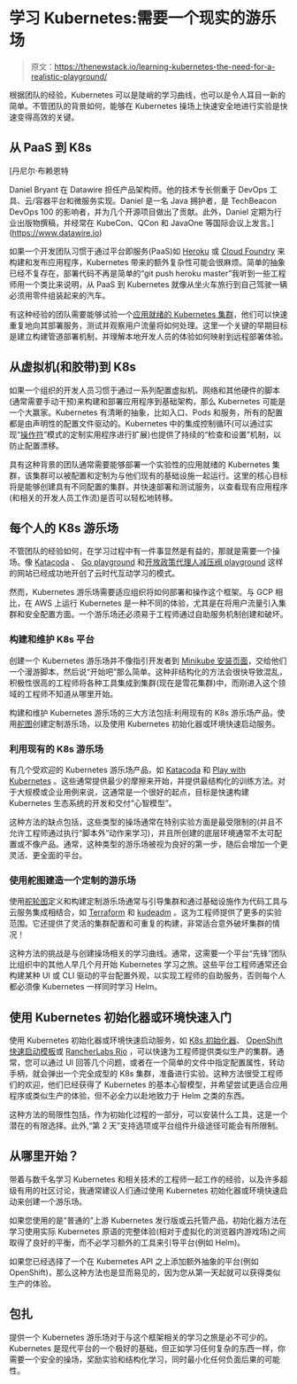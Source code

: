 # 学习 Kubernetes:需要一个现实的游乐场

> 原文：<https://thenewstack.io/learning-kubernetes-the-need-for-a-realistic-playground/>

根据团队的经验，Kubernetes 可以是陡峭的学习曲线，也可以是令人耳目一新的简单。不管团队的背景如何，能够在 Kubernetes 操场上快速安全地进行实验是快速变得高效的关键。

## 从 PaaS 到 K8s

 [丹尼尔·布赖恩特

Daniel Bryant 在 Datawire 担任产品架构师。他的技术专长侧重于 DevOps 工具、云/容器平台和微服务实现。Daniel 是一名 Java 拥护者，是 TechBeacon DevOps 100 的影响者，并为几个开源项目做出了贡献。此外，Daniel 定期为行业出版物撰稿，并经常在 KubeCon、QCon 和 JavaOne 等国际会议上发言。](https://www.datawire.io) 

如果一个开发团队习惯于通过平台即服务(PaaS)如 [Heroku](https://www.heroku.com/) 或 [Cloud Foundry](https://www.cloudfoundry.org/) 来构建和发布应用程序，Kubernetes 带来的额外复杂性可能会很麻烦。简单的抽象已经不复存在，部署代码不再是简单的“git push heroku master”我听到一些工程师用一个类比来说明，从 PaaS 到 Kubernetes 就像从坐火车旅行到自己驾驶一辆必须用零件组装起来的汽车。

有这种经验的团队需要能够试验一个[应用就绪的 Kubernetes 集群](https://itnext.io/building-a-kubernetes-based-platform-focus-on-progressive-delivery-the-edge-and-observability-3a702e0c19a7)，他们可以快速重复地向其部署服务，测试并观察用户流量将如何处理。这里一个关键的早期目标是建立构建管道部署机制，并理解本地开发人员的体验如何映射到远程部署体验。

## 从虚拟机(和胶带)到 K8s

如果一个组织的开发人员习惯于通过一系列配置虚拟机、网络和其他硬件的脚本(通常需要手动干预)来构建和部署应用程序到基础架构，那么 Kubernetes 可能是一个大赢家。Kubernetes 有清晰的抽象，比如入口、Pods 和服务，所有的配置都是由声明性的配置文件驱动的。Kubernetes 中的集成控制循环(可以通过实现“[操作符](https://kubernetes.io/docs/concepts/extend-kubernetes/operator/)”模式的定制实用程序进行扩展)也提供了持续的“检查和设置”机制，以防止配置漂移。

具有这种背景的团队通常需要能够部署一个实验性的应用就绪的 Kubernetes 集群，该集群可以被配置和定制为与他们现有的基础设施一起运行。这里的核心目标将是能够创建具有不同配置的集群，并快速部署和测试服务，以查看现有应用程序(和相关的开发人员工作流)是否可以轻松地转移。

## 每个人的 K8s 游乐场

不管团队的经验如何，在学习过程中有一件事显然是有益的，那就是需要一个操场。像 [Katacoda](https://www.katacoda.com/) 、 [Go playground](https://play.golang.org/) 和[开放政策代理人减压阀 playground](https://play.openpolicyagent.org/) 这样的网站已经成功地开创了云时代互动学习的模式。

然而，Kubernetes 游乐场需要适应组织将如何部署和操作这个框架。与 GCP 相比，在 AWS 上运行 Kubernetes 是一种不同的体验，尤其是在将用户流量引入集群和安全配置方面。一个游乐场还必须易于工程师通过自助服务机制创建和破坏。

### 构建和维护 K8s 平台

创建一个 Kubernetes 游乐场并不像指引开发者到 [Minikube 安装页面](https://kubernetes.io/docs/tasks/tools/install-minikube/)，交给他们一个漫游脚本，然后说“开始吧”那么简单。这种非结构化的方法会很快导致混乱，积极性很高的工程师将各种工具集成到集群(现在是雪花集群)中，而刚进入这个领域的工程师不知道从哪里开始。

构建和维护 Kubernetes 游乐场的三大方法包括:利用现有的 K8s 游乐场产品，使用[舵图](https://helm.sh/docs/topics/charts/)创建定制游乐场，以及使用 Kubernetes 初始化器或环境快速启动服务。

### 利用现有的 K8s 游乐场

有几个受欢迎的 Kubernetes 游乐场产品，如 [Katacoda](https://www.katacoda.com/courses/kubernetes/playground) 和 [Play with Kubernetes](https://labs.play-with-k8s.com/) 。这些通常提供最少的摩擦来开始，并提供最结构化的训练方法。对于大规模或企业用例来说，这通常是一个很好的起点，目标是快速构建 Kubernetes 生态系统的开发和交付“心智模型”。

这种方法的缺点包括，这些类型的操场通常在特别实验方面是最受限制的(并且不允许工程师通过执行“脚本外”动作来学习)，并且所创建的底层环境通常不太可配置或不像产品。通常，这种类型的游乐场被视为良好的第一步，随后会增加一个更灵活、更全面的平台。

### 使用舵图建造一个定制的游乐场

使用[舵轮图](https://helm.sh/docs/topics/charts/)定义和构建定制游乐场通常与引导集群和通过基础设施作为代码工具与云服务集成相结合，如 [Terraform](https://www.terraform.io/) 和 [kudeadm](https://kubernetes.io/docs/setup/production-environment/tools/kubeadm/create-cluster-kubeadm/) 。这为工程师提供了更多的实验范围。它还提供了灵活的集群配置和可重复的构建，非常适合意外破坏集群的情况！

这种方法的挑战是与创建操场相关的学习曲线。通常，这需要一个平台“先锋”团队比组织中的其他人早几个月开始 Kubernetes 学习之旅。这些平台工程师通常还会构建某种 UI 或 CLI 驱动的平台配置外观，以实现工程师的自助服务，否则每个人都必须像 Kubernetes 一样同时学习 Helm。

## 使用 Kubernetes 初始化器或环境快速入门

使用 Kubernetes 初始化器或环境快速启动服务，如 [K8s 初始化器](https://app.getambassador.io/)、 [OpenShift 快速启动模板](https://docs.openshift.com/container-platform/3.6/install_config/imagestreams_templates.html#creating-instantapp-templates)或 [RancherLabs Rio](https://rio.io/) ，可以快速为工程师提供类似生产的集群。通常，您可以通过 UI 回答几个问题，或者在一个简单的文件中指定配置属性，转动手柄，就会弹出一个完全成型的 K8s 集群，准备进行实验。这种方法很受工程师们的欢迎，他们已经获得了 Kubernetes 的基本心智模型，并希望尝试更适合应用程序或类似生产的体验，但不必全力以赴地致力于 Helm 之类的东西。

这种方法的局限性包括，作为初始化过程的一部分，可以安装什么工具，这是一个潜在的有限选择。此外,“第 2 天”支持选项或平台组件升级途径可能会有所限制。

## 从哪里开始？

带着与数千名学习 Kubernetes 和相关技术的工程师一起工作的经验，以及许多超级有用的社区讨论，我通常建议人们通过使用 Kubernetes 初始化器或环境快速启动来创建一个游乐场。

如果您使用的是“普通的”上游 Kubernetes 发行版或云托管产品，初始化器方法在学习使用实际 Kubernetes 原语的完整体验(相对于虚拟化的浏览器内游戏场)之间取得了良好的平衡，而不必学习额外的工具来引导平台(例如 Helm)。

如果您已经选择了一个在 Kubernetes API 之上添加额外抽象的平台(例如 OpenShift)，那么这种方法也是显而易见的，因为您从第一天起就可以获得类似生产的体验。

## 包扎

提供一个 Kubernetes 游乐场对于与这个框架相关的学习之旅是必不可少的。Kubernetes 是现代平台的一个极好的基础，但正如学习任何复杂的东西一样，你需要一个安全的操场，奖励实验和结构化学习，同时最小化任何负面后果的可能性。

<svg xmlns:xlink="http://www.w3.org/1999/xlink" viewBox="0 0 68 31" version="1.1"><title>Group</title> <desc>Created with Sketch.</desc></svg>